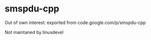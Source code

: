 # smspdu-cpp
Out of own interest: exported from code.google.com/p/smspdu-cpp

Not maintaned by linuxdevel

